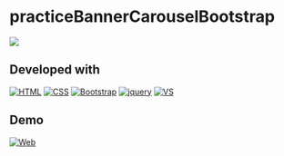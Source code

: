 # practiceBannerCarouselBootstrap
[![](https://img.shields.io/github/last-commit/marigabi94/practiceBannerCarouselBootstrap?style=plastic&logo=github&logoColor=white&labelColor=101010)]()</br>


## Developed with
[![HTML](https://img.shields.io/badge/HTML5-E34F26?style=for-the-badge&logo=html5&logoColor=white&labelColor=101010)]()
[![CSS](https://img.shields.io/badge/CSS3-1572B6?style=for-the-badge&logo=css3&logoColor=white&labelColor=101010)]()
[![Bootstrap](https://img.shields.io/badge/Bootstrap-7952B3?style=for-the-badge&logo=bootstrap&logoColor=white&labelColor=101010)]()
[![jquery](https://img.shields.io/badge/Jquery-0769AD?style=for-the-badge&logo=jquery&logoColor=white&labelColor=101010)]()
[![VS](https://img.shields.io/badge/Visual_Studio_Code-007ACC?style=for-the-badge&logo=visual-studio-code&logoColor=white&labelColor=101010)]()

## Demo
[![Web](https://img.shields.io/badge/Demo-3DCBC2?style=for-the-badge&logo=dev.to&logoColor=white&labelColor=101010)](https://marigabi94.github.io/practiceBannerCarouselBootstrap/)
